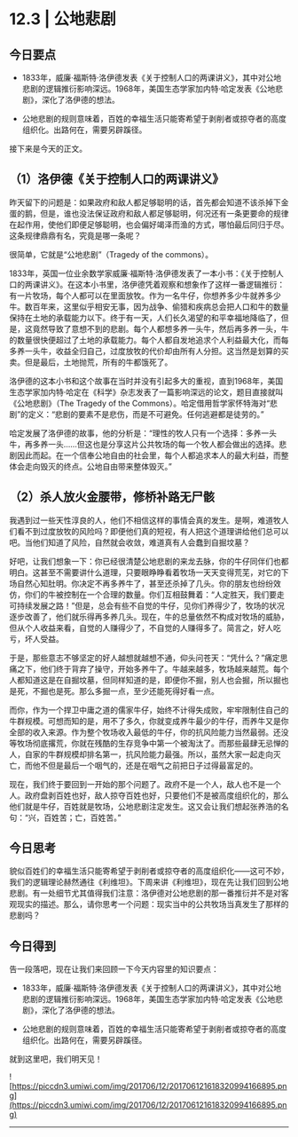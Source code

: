 # 12.3 | 公地悲剧

## 今日要点

* 1833年，威廉·福斯特·洛伊德发表《关于控制人口的两课讲义》，其中对公地悲剧的逻辑推衍影响深远。1968年，美国生态学家加内特·哈定发表《公地悲剧》，深化了洛伊德的想法。

* 公地悲剧的规则意味着，百姓的幸福生活只能寄希望于剥削者或掠夺者的高度组织化。出路何在，需要另辟蹊径。

接下来是今天的正文。

## （1）洛伊德《关于控制人口的两课讲义》

昨天留下的问题是：如果政府和敌人都足够聪明的话，首先都会知道不该杀掉下金蛋的鹅，但是，谁也没法保证政府和敌人都足够聪明，何况还有一条更要命的规律在起作用，使他们即便足够聪明，也会偏好竭泽而渔的方式，哪怕最后同归于尽。这条规律鼎鼎有名，究竟是哪一条呢？

很简单，它就是“公地悲剧”（Tragedy of the commons）。

1833年，英国一位业余数学家威廉·福斯特·洛伊德发表了一本小书：《关于控制人口的两课讲义》。在这本小书里，洛伊德凭着观察和想象作了这样一番逻辑推衍：有一片牧场，每个人都可以在里面放牧。作为一名牛仔，你想养多少牛就养多少牛。数百年来，这里似乎相安无事，因为战争、偷猎和疾病总会把人口和牛的数量保持在土地的承载能力以下。终于有一天，人们长久渴望的和平幸福地降临了，但是，这竟然导致了意想不到的悲剧。每个人都想多养一头牛，然后再多养一头，牛的数量很快便超过了土地的承载能力。每个人都自发地追求个人利益最大化，而每多养一头牛，收益全归自己，过度放牧的代价却由所有人分担。这当然是划算的买卖。但是最后，土地抛荒，所有的牛都饿死了。

洛伊德的这本小书和这个故事在当时并没有引起多大的重视，直到1968年，美国生态学家加内特·哈定在《科学》杂志发表了一篇影响深远的论文，题目直接就叫《公地悲剧》（The Tragedy of the Commons）。哈定借用哲学家怀特海对“悲剧”的定义：“悲剧的要素不是悲伤，而是不可避免。任何逃避都是徒劳的。”

哈定发展了洛伊德的故事，他的分析是：“理性的牧人只有一个选择：多养一头牛，再多养一头……但这也是分享这片公共牧场的每一个牧人都会做出的选择。悲剧因此而起。在一个信奉公地自由的社会里，每个人都追求本人的最大利益，而整体会走向毁灭的终点。公地自由带来整体毁灭。”

## （2）杀人放火金腰带，修桥补路无尸骸

我遇到过一些天性淳良的人，他们不相信这样的事情会真的发生。是啊，难道牧人们看不到过度放牧的风险吗？即便他们真的短视，有人把这个道理讲给他们总可以吧。当他们知道了风险，自然就会收敛，难道真有人会蠢到自掘坟墓？

好吧，让我们想象一下：你已经很清楚公地悲剧的来龙去脉，你的牛仔同伴们也都明白。这甚至不需要讲什么道理，只要眼睁睁看着牧场一天天变得荒芜，对它的下场自然心知肚明。你决定不再多养牛了，甚至还杀掉了几头。你的朋友也纷纷效仿，你们的牛被控制在一个合理的数量。你们互相鼓舞着：“人定胜天，我们要走可持续发展之路！”但是，总会有些不自觉的牛仔，见你们养得少了，牧场的状况逐步改善了，他们就乐得再多养几头。现在，牛的总量依然不构成对牧场的威胁，但从个人收益来看，自觉的人赚得少了，不自觉的人赚得多了。简言之，好人吃亏，坏人受益。

于是，那些意志不够坚定的好人越想就越想不通，仰头问苍天：“凭什么？”痛定思痛之下，他们终于背弃了操守，开始多养牛了。牛越来越多，牧场越来越荒。每个人都知道这是在自掘坟墓，但同样知道的是，即便你不掘，别人也会掘，所以掘也是死，不掘也是死。那么多掘一点，至少还能死得好看一点。

而你，作为一个捍卫中庸之道的儒家牛仔，始终不计得失成败，牢牢限制住自己的牛群规模。可想而知的是，用不了多久，你就变成养牛最少的牛仔，而养牛又是你全部的收入来源。作为整个牧场收入最低的牛仔，你的抗风险能力当然最弱。还没等牧场彻底撂荒，你就在残酷的生存竞争中第一个被淘汰了。而那些最肆无忌惮的人，自家的牛群规模却排名第一，抗风险能力最强。所以，虽然大家一起走向灭亡，而他不但是最后一个咽气的，还是在咽气之前把日子过得最富足的。

现在，我们终于要回到一开始的那个问题了。政府不是一个人，敌人也不是一个人。政府盘剥百姓也好，敌人掠夺百姓也好，只要他们不是被高度组织化的，那么他们就是牛仔，百姓就是牧场，公地悲剧注定发生。这又会让我们想起张养浩的名句：“兴，百姓苦；亡，百姓苦。”

## 今日思考

貌似百姓们的幸福生活只能寄希望于剥削者或掠夺者的高度组织化——这可不妙，我们的逻辑理论赫然通往《利维坦》。下周来讲《利维坦》，现在先让我们回到公地悲剧。有一处细节尤其值得我们注意：洛伊德对公地悲剧的那一番推衍并不是对客观现实的描述。那么，请你思考一个问题：现实当中的公共牧场当真发生了那样的悲剧吗？

## 今日得到

告一段落吧，现在让我们来回顾一下今天内容里的知识要点：

* 1833年，威廉·福斯特·洛伊德发表《关于控制人口的两课讲义》，其中对公地悲剧的逻辑推衍影响深远。1968年，美国生态学家加内特·哈定发表《公地悲剧》，深化了洛伊德的想法。

* 公地悲剧的规则意味着，百姓的幸福生活只能寄希望于剥削者或掠夺者的高度组织化。出路何在，需要另辟蹊径。

就到这里吧，我们明天见！

![https://piccdn3.umiwi.com/img/201706/12/201706121618320994166895.png](https://piccdn3.umiwi.com/img/201706/12/201706121618320994166895.png)

---
